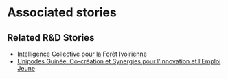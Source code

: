 # Associated stories

<!-- !!DO NOT REMOVE!! start autogenerated hyperlinks -->
## Related R&D Stories
- [Intelligence Collective pour la Forêt Ivoirienne](/RnD-Archive/stories/?doc=Explorers_CIV)
- [Unipodes Guinée: Co-création et Synergies pour l’Innovation et l’Emploi Jeune](/RnD-Archive/stories/?doc=Explorers_GIN)
<!-- !!DO NOT REMOVE!! end autogenerated hyperlinks -->